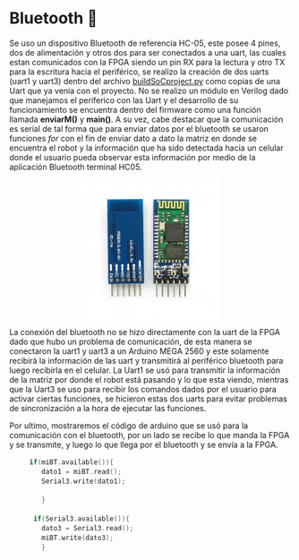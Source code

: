 # Bluetooth :calling:
Se uso un dispositivo Bluetooth de referencia HC-05, este posee 4 pines, dos de alimentación y otros dos para ser conectados a una uart, las cuales estan comunicados con la FPGA siendo un pin RX para la lectura y otro TX para la escritura hacia el periférico, se realizo la creación de dos uarts (uart1 y uart3) dentro del archivo [buildSoCproject.py](/Soc_project/buildSoCproject.py) como copias de una Uart que ya venía con el proyecto. No se realizo un módulo en Verilog dado que manejamos el periferico con las Uart y el desarrollo de su funcionamiento se encuentra dentro del firmware como una función llamada **enviarM()** y **main()**. A su vez, cabe destacar que la comunicación es serial de tal forma que para enviar datos por el bluetooth se usaron funciones *for* con el fin de enviar dato a dato la matriz en donde se encuentra el robot y la información que ha sido detectada hacia un celular donde el usuario pueda observar esta información por medio de la aplicación Bluetooth terminal HC05.

<p align="center">
  <img src="/Imagenes/blue.jpg" align="center">
</p>

La conexión del bluetooth no se hizo directamente con la uart de la FPGA dado que hubo un problema de comunicación, de esta manera se conectaron la uart1 y uart3 a un Arduino MEGA 2560 y este solamente recibirá la información de las uart y transmitirá al periférico bluetooth para luego recibirla en el celular. La Uart1 se usó para transmitir la información de la matriz por donde el robot está pasando y lo que esta viendo, mientras que la Uart3 se uso para recibir los comandos dados por el usuario para activar ciertas funciones, se hicieron estas dos uarts para evitar problemas de sincronización a la hora de ejecutar las funciones.

Por ultimo, mostraremos el código de arduino que se usó para la comunicación con el bluetooth, por un lado se recibe lo que manda la FPGA y se transmite, y luego lo que llega por el bluetooth y se envía a la FPGA.

```C
     if(miBT.available()){
        dato1 = miBT.read();
        Serial3.write(dato1);

        }

      if(Serial3.available()){
        dato3 = Serial3.read();
        miBT.write(dato3);
        }
```

